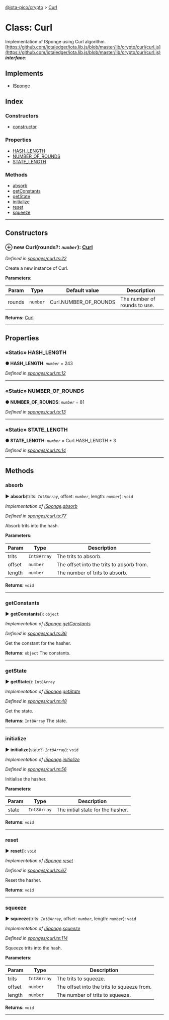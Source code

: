 [@iota-pico/crypto](../README.md) > [Curl](../classes/curl.md)



# Class: Curl


Implementation of ISponge using Curl algorithm. [https://github.com/iotaledger/iota.lib.js/blob/master/lib/crypto/curl/curl.js](https://github.com/iotaledger/iota.lib.js/blob/master/lib/crypto/curl/curl.js)
*__interface__*: 


## Implements

* [ISponge](../interfaces/isponge.md)

## Index

### Constructors

* [constructor](curl.md#constructor)


### Properties

* [HASH_LENGTH](curl.md#hash_length)
* [NUMBER_OF_ROUNDS](curl.md#number_of_rounds)
* [STATE_LENGTH](curl.md#state_length)


### Methods

* [absorb](curl.md#absorb)
* [getConstants](curl.md#getconstants)
* [getState](curl.md#getstate)
* [initialize](curl.md#initialize)
* [reset](curl.md#reset)
* [squeeze](curl.md#squeeze)



---
## Constructors
<a id="constructor"></a>


### ⊕ **new Curl**(rounds?: *`number`*): [Curl](curl.md)


*Defined in [sponges/curl.ts:22](https://github.com/iotaeco/iota-pico-crypto/blob/6b875ed/src/sponges/curl.ts#L22)*



Create a new instance of Curl.


**Parameters:**

| Param | Type | Default value | Description |
| ------ | ------ | ------ | ------ |
| rounds | `number`  |  Curl.NUMBER_OF_ROUNDS |   The number of rounds to use. |





**Returns:** [Curl](curl.md)

---


## Properties
<a id="hash_length"></a>

### «Static» HASH_LENGTH

**●  HASH_LENGTH**:  *`number`*  = 243

*Defined in [sponges/curl.ts:12](https://github.com/iotaeco/iota-pico-crypto/blob/6b875ed/src/sponges/curl.ts#L12)*





___

<a id="number_of_rounds"></a>

### «Static» NUMBER_OF_ROUNDS

**●  NUMBER_OF_ROUNDS**:  *`number`*  = 81

*Defined in [sponges/curl.ts:13](https://github.com/iotaeco/iota-pico-crypto/blob/6b875ed/src/sponges/curl.ts#L13)*





___

<a id="state_length"></a>

### «Static» STATE_LENGTH

**●  STATE_LENGTH**:  *`number`*  =  Curl.HASH_LENGTH * 3

*Defined in [sponges/curl.ts:14](https://github.com/iotaeco/iota-pico-crypto/blob/6b875ed/src/sponges/curl.ts#L14)*





___


## Methods
<a id="absorb"></a>

###  absorb

► **absorb**(trits: *`Int8Array`*, offset: *`number`*, length: *`number`*): `void`



*Implementation of [ISponge](../interfaces/isponge.md).[absorb](../interfaces/isponge.md#absorb)*

*Defined in [sponges/curl.ts:77](https://github.com/iotaeco/iota-pico-crypto/blob/6b875ed/src/sponges/curl.ts#L77)*



Absorb trits into the hash.


**Parameters:**

| Param | Type | Description |
| ------ | ------ | ------ |
| trits | `Int8Array`   |  The trits to absorb. |
| offset | `number`   |  The offset into the trits to absorb from. |
| length | `number`   |  The number of trits to absorb. |





**Returns:** `void`





___

<a id="getconstants"></a>

###  getConstants

► **getConstants**(): `object`



*Implementation of [ISponge](../interfaces/isponge.md).[getConstants](../interfaces/isponge.md#getconstants)*

*Defined in [sponges/curl.ts:36](https://github.com/iotaeco/iota-pico-crypto/blob/6b875ed/src/sponges/curl.ts#L36)*



Get the constant for the hasher.




**Returns:** `object`
The constants.






___

<a id="getstate"></a>

###  getState

► **getState**(): `Int8Array`



*Implementation of [ISponge](../interfaces/isponge.md).[getState](../interfaces/isponge.md#getstate)*

*Defined in [sponges/curl.ts:48](https://github.com/iotaeco/iota-pico-crypto/blob/6b875ed/src/sponges/curl.ts#L48)*



Get the state.




**Returns:** `Int8Array`
The state.






___

<a id="initialize"></a>

###  initialize

► **initialize**(state?: *`Int8Array`*): `void`



*Implementation of [ISponge](../interfaces/isponge.md).[initialize](../interfaces/isponge.md#initialize)*

*Defined in [sponges/curl.ts:56](https://github.com/iotaeco/iota-pico-crypto/blob/6b875ed/src/sponges/curl.ts#L56)*



Initialise the hasher.


**Parameters:**

| Param | Type | Description |
| ------ | ------ | ------ |
| state | `Int8Array`   |  The initial state for the hasher. |





**Returns:** `void`





___

<a id="reset"></a>

###  reset

► **reset**(): `void`



*Implementation of [ISponge](../interfaces/isponge.md).[reset](../interfaces/isponge.md#reset)*

*Defined in [sponges/curl.ts:67](https://github.com/iotaeco/iota-pico-crypto/blob/6b875ed/src/sponges/curl.ts#L67)*



Reset the hasher.




**Returns:** `void`





___

<a id="squeeze"></a>

###  squeeze

► **squeeze**(trits: *`Int8Array`*, offset: *`number`*, length: *`number`*): `void`



*Implementation of [ISponge](../interfaces/isponge.md).[squeeze](../interfaces/isponge.md#squeeze)*

*Defined in [sponges/curl.ts:114](https://github.com/iotaeco/iota-pico-crypto/blob/6b875ed/src/sponges/curl.ts#L114)*



Squeeze trits into the hash.


**Parameters:**

| Param | Type | Description |
| ------ | ------ | ------ |
| trits | `Int8Array`   |  The trits to squeeze. |
| offset | `number`   |  The offset into the trits to squeeze from. |
| length | `number`   |  The number of trits to squeeze. |





**Returns:** `void`





___


